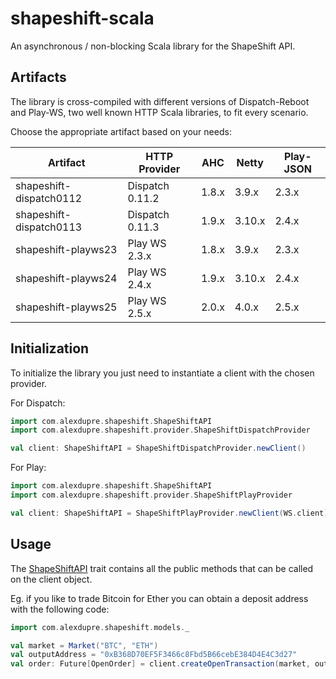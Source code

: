 # shapeshift-scala

An asynchronous / non-blocking Scala library for the ShapeShift API.

## Artifacts

The library is cross-compiled with different versions of Dispatch-Reboot
and Play-WS, two well known HTTP Scala libraries, to fit every scenario.

Choose the appropriate artifact based on your needs:

| Artifact                | HTTP Provider   | AHC   | Netty   | Play-JSON |
| ----------------------- | --------------- | ----- | ------- | --------- |
| shapeshift-dispatch0112 | Dispatch 0.11.2 | 1.8.x | 3.9.x   | 2.3.x     |
| shapeshift-dispatch0113 | Dispatch 0.11.3 | 1.9.x | 3.10.x  | 2.4.x     |
| shapeshift-playws23     | Play WS 2.3.x   | 1.8.x | 3.9.x   | 2.3.x     |
| shapeshift-playws24     | Play WS 2.4.x   | 1.9.x | 3.10.x  | 2.4.x     |
| shapeshift-playws25     | Play WS 2.5.x   | 2.0.x | 4.0.x   | 2.5.x     |

## Initialization

To initialize the library you just need to instantiate a client with
the chosen provider.

For Dispatch:

```scala
import com.alexdupre.shapeshift.ShapeShiftAPI
import com.alexdupre.shapeshift.provider.ShapeShiftDispatchProvider

val client: ShapeShiftAPI = ShapeShiftDispatchProvider.newClient()
```

For Play:

```scala
import com.alexdupre.shapeshift.ShapeShiftAPI
import com.alexdupre.shapeshift.provider.ShapeShiftPlayProvider

val client: ShapeShiftAPI = ShapeShiftPlayProvider.newClient(WS.client)
```

## Usage

The [ShapeShiftAPI](https://github.com/alexdupre/shapeshift-scala/blob/master/common/src/main/scala/com/alexdupre/shapeshift/ShapeShiftAPI.scala) trait
contains all the public methods that can be called on the client object.

Eg. if you like to trade Bitcoin for Ether you can obtain a deposit address
with the following code:

```scala
import com.alexdupre.shapeshift.models._

val market = Market("BTC", "ETH")
val outputAddress = "0xB368D70EF5F3466c8Fbd5B66cebE384D4E4C3d27"
val order: Future[OpenOrder] = client.createOpenTransaction(market, outputAddress)
```